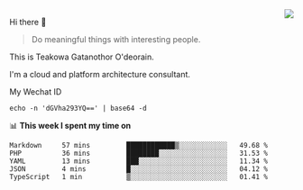 <img align="right" src="https://github-readme-stats.vercel.app/api?username=Teakowa&show_icons=true&icon_color=2f80ed&text_color=718096&bg_color=ffffff&hide_title=true" />

Hi there 👋

> Do meaningful things with interesting people.

This is Teakowa Gatanothor O'deorain.

I'm a cloud and platform architecture consultant.

My Wechat ID

```
echo -n 'dGVha293YQ==' | base64 -d
```

📊 **This week I spent my time on**
<!--START_SECTION:waka-->
```text
Markdown     57 mins         ████████████▒░░░░░░░░░░░░   49.68 % 
PHP          36 mins         ████████░░░░░░░░░░░░░░░░░   31.53 % 
YAML         13 mins         ███░░░░░░░░░░░░░░░░░░░░░░   11.34 % 
JSON         4 mins          █░░░░░░░░░░░░░░░░░░░░░░░░   04.12 % 
TypeScript   1 min           ▒░░░░░░░░░░░░░░░░░░░░░░░░   01.41 % 
```
<!--END_SECTION:waka-->
